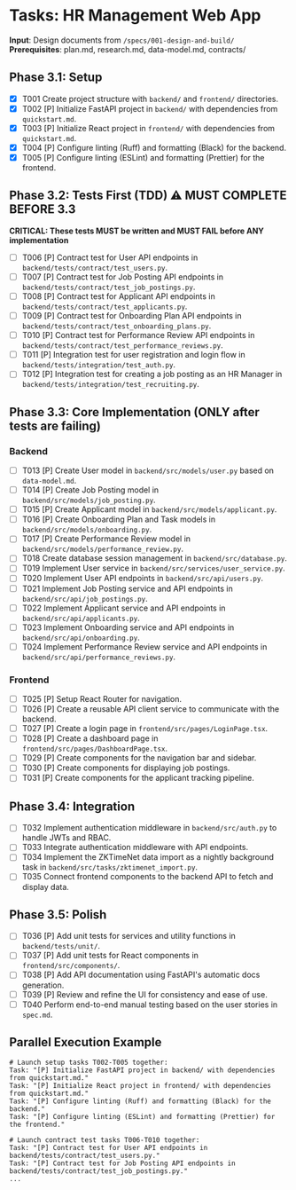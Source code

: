 # Tasks: HR Management Web App

**Input**: Design documents from `/specs/001-design-and-build/`
**Prerequisites**: plan.md, research.md, data-model.md, contracts/

## Phase 3.1: Setup
- [X] T001 Create project structure with `backend/` and `frontend/` directories.
- [X] T002 [P] Initialize FastAPI project in `backend/` with dependencies from `quickstart.md`.
- [X] T003 [P] Initialize React project in `frontend/` with dependencies from `quickstart.md`.
- [X] T004 [P] Configure linting (Ruff) and formatting (Black) for the backend.
- [X] T005 [P] Configure linting (ESLint) and formatting (Prettier) for the frontend.

## Phase 3.2: Tests First (TDD) ⚠️ MUST COMPLETE BEFORE 3.3
**CRITICAL: These tests MUST be written and MUST FAIL before ANY implementation**
- [ ] T006 [P] Contract test for User API endpoints in `backend/tests/contract/test_users.py`.
- [ ] T007 [P] Contract test for Job Posting API endpoints in `backend/tests/contract/test_job_postings.py`.
- [ ] T008 [P] Contract test for Applicant API endpoints in `backend/tests/contract/test_applicants.py`.
- [ ] T009 [P] Contract test for Onboarding Plan API endpoints in `backend/tests/contract/test_onboarding_plans.py`.
- [ ] T010 [P] Contract test for Performance Review API endpoints in `backend/tests/contract/test_performance_reviews.py`.
- [ ] T011 [P] Integration test for user registration and login flow in `backend/tests/integration/test_auth.py`.
- [ ] T012 [P] Integration test for creating a job posting as an HR Manager in `backend/tests/integration/test_recruiting.py`.

## Phase 3.3: Core Implementation (ONLY after tests are failing)

### Backend
- [ ] T013 [P] Create User model in `backend/src/models/user.py` based on `data-model.md`.
- [ ] T014 [P] Create Job Posting model in `backend/src/models/job_posting.py`.
- [ ] T015 [P] Create Applicant model in `backend/src/models/applicant.py`.
- [ ] T016 [P] Create Onboarding Plan and Task models in `backend/src/models/onboarding.py`.
- [ ] T017 [P] Create Performance Review model in `backend/src/models/performance_review.py`.
- [ ] T018 Create database session management in `backend/src/database.py`.
- [ ] T019 Implement User service in `backend/src/services/user_service.py`.
- [ ] T020 Implement User API endpoints in `backend/src/api/users.py`.
- [ ] T021 Implement Job Posting service and API endpoints in `backend/src/api/job_postings.py`.
- [ ] T022 Implement Applicant service and API endpoints in `backend/src/api/applicants.py`.
- [ ] T023 Implement Onboarding service and API endpoints in `backend/src/api/onboarding.py`.
- [ ] T024 Implement Performance Review service and API endpoints in `backend/src/api/performance_reviews.py`.

### Frontend
- [ ] T025 [P] Setup React Router for navigation.
- [ ] T026 [P] Create a reusable API client service to communicate with the backend.
- [ ] T027 [P] Create a login page in `frontend/src/pages/LoginPage.tsx`.
- [ ] T028 [P] Create a dashboard page in `frontend/src/pages/DashboardPage.tsx`.
- [ ] T029 [P] Create components for the navigation bar and sidebar.
- [ ] T030 [P] Create components for displaying job postings.
- [ ] T031 [P] Create components for the applicant tracking pipeline.

## Phase 3.4: Integration
- [ ] T032 Implement authentication middleware in `backend/src/auth.py` to handle JWTs and RBAC.
- [ ] T033 Integrate authentication middleware with API endpoints.
- [ ] T034 Implement the ZKTimeNet data import as a nightly background task in `backend/src/tasks/zktimenet_import.py`.
- [ ] T035 Connect frontend components to the backend API to fetch and display data.

## Phase 3.5: Polish
- [ ] T036 [P] Add unit tests for services and utility functions in `backend/tests/unit/`.
- [ ] T037 [P] Add unit tests for React components in `frontend/src/components/`.
- [ ] T038 [P] Add API documentation using FastAPI's automatic docs generation.
- [ ] T039 [P] Review and refine the UI for consistency and ease of use.
- [ ] T040 Perform end-to-end manual testing based on the user stories in `spec.md`.

## Parallel Execution Example

```
# Launch setup tasks T002-T005 together:
Task: "[P] Initialize FastAPI project in backend/ with dependencies from quickstart.md."
Task: "[P] Initialize React project in frontend/ with dependencies from quickstart.md."
Task: "[P] Configure linting (Ruff) and formatting (Black) for the backend."
Task: "[P] Configure linting (ESLint) and formatting (Prettier) for the frontend."

# Launch contract test tasks T006-T010 together:
Task: "[P] Contract test for User API endpoints in backend/tests/contract/test_users.py."
Task: "[P] Contract test for Job Posting API endpoints in backend/tests/contract/test_job_postings.py."
...
```
